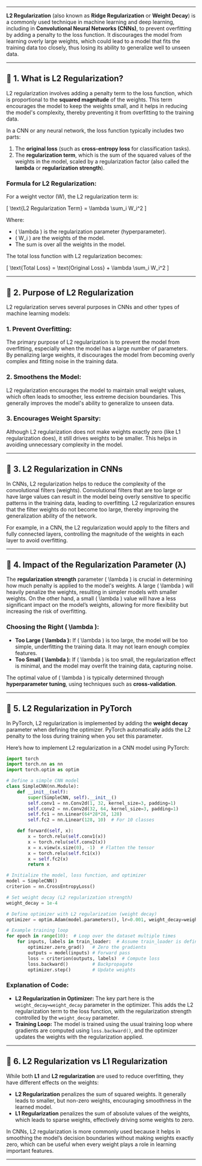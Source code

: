 
---

**L2 Regularization** (also known as **Ridge Regularization** or **Weight Decay**) is a commonly used technique in machine learning and deep learning, including in **Convolutional Neural Networks (CNNs)**, to prevent overfitting by adding a penalty to the loss function. It discourages the model from learning overly large weights, which could lead to a model that fits the training data too closely, thus losing its ability to generalize well to unseen data.

---

## 📌 **1. What is L2 Regularization?**

L2 regularization involves adding a penalty term to the loss function, which is proportional to the **squared magnitude** of the weights. This term encourages the model to keep the weights small, and it helps in reducing the model's complexity, thereby preventing it from overfitting to the training data.

In a CNN or any neural network, the loss function typically includes two parts:
1. The **original loss** (such as **cross-entropy loss** for classification tasks).
2. The **regularization term**, which is the sum of the squared values of the weights in the model, scaled by a regularization factor (also called the **lambda** or **regularization strength**).

### **Formula for L2 Regularization:**

For a weight vector \(W\), the L2 regularization term is:

\[
\text{L2 Regularization Term} = \lambda \sum_i W_i^2
\]

Where:
- \( \lambda \) is the regularization parameter (hyperparameter).
- \( W_i \) are the weights of the model.
- The sum is over all the weights in the model.

The total loss function with L2 regularization becomes:

\[
\text{Total Loss} = \text{Original Loss} + \lambda \sum_i W_i^2
\]

---

## 📌 **2. Purpose of L2 Regularization**

L2 regularization serves several purposes in CNNs and other types of machine learning models:

### **1. Prevent Overfitting:**
The primary purpose of L2 regularization is to prevent the model from overfitting, especially when the model has a large number of parameters. By penalizing large weights, it discourages the model from becoming overly complex and fitting noise in the training data.

### **2. Smoothens the Model:**
L2 regularization encourages the model to maintain small weight values, which often leads to smoother, less extreme decision boundaries. This generally improves the model's ability to generalize to unseen data.

### **3. Encourages Weight Sparsity:**
Although L2 regularization does not make weights exactly zero (like L1 regularization does), it still drives weights to be smaller. This helps in avoiding unnecessary complexity in the model.

---

## 📌 **3. L2 Regularization in CNNs**

In CNNs, L2 regularization helps to reduce the complexity of the convolutional filters (weights). Convolutional filters that are too large or have large values can result in the model being overly sensitive to specific patterns in the training data, leading to overfitting. L2 regularization ensures that the filter weights do not become too large, thereby improving the generalization ability of the network.

For example, in a CNN, the L2 regularization would apply to the filters and fully connected layers, controlling the magnitude of the weights in each layer to avoid overfitting.

---

## 📌 **4. Impact of the Regularization Parameter (λ)**

The **regularization strength** parameter \( \lambda \) is crucial in determining how much penalty is applied to the model's weights. A large \( \lambda \) will heavily penalize the weights, resulting in simpler models with smaller weights. On the other hand, a small \( \lambda \) value will have a less significant impact on the model’s weights, allowing for more flexibility but increasing the risk of overfitting.

### **Choosing the Right \( \lambda \):**
- **Too Large \( \lambda \):** If \( \lambda \) is too large, the model will be too simple, underfitting the training data. It may not learn enough complex features.
- **Too Small \( \lambda \):** If \( \lambda \) is too small, the regularization effect is minimal, and the model may overfit the training data, capturing noise.

The optimal value of \( \lambda \) is typically determined through **hyperparameter tuning**, using techniques such as **cross-validation**.

---

## 📌 **5. L2 Regularization in PyTorch**

In PyTorch, L2 regularization is implemented by adding the **weight decay** parameter when defining the optimizer. PyTorch automatically adds the L2 penalty to the loss during training when you set this parameter.

Here’s how to implement L2 regularization in a CNN model using PyTorch:

```python
import torch
import torch.nn as nn
import torch.optim as optim

# Define a simple CNN model
class SimpleCNN(nn.Module):
    def __init__(self):
        super(SimpleCNN, self).__init__()
        self.conv1 = nn.Conv2d(1, 32, kernel_size=3, padding=1)
        self.conv2 = nn.Conv2d(32, 64, kernel_size=3, padding=1)
        self.fc1 = nn.Linear(64*28*28, 128)
        self.fc2 = nn.Linear(128, 10)  # For 10 classes

    def forward(self, x):
        x = torch.relu(self.conv1(x))
        x = torch.relu(self.conv2(x))
        x = x.view(x.size(0), -1)  # Flatten the tensor
        x = torch.relu(self.fc1(x))
        x = self.fc2(x)
        return x

# Initialize the model, loss function, and optimizer
model = SimpleCNN()
criterion = nn.CrossEntropyLoss()

# Set weight decay (L2 regularization strength)
weight_decay = 1e-4

# Define optimizer with L2 regularization (weight decay)
optimizer = optim.Adam(model.parameters(), lr=0.001, weight_decay=weight_decay)

# Example training loop
for epoch in range(10):  # Loop over the dataset multiple times
    for inputs, labels in train_loader:  # Assume train_loader is defined
        optimizer.zero_grad()   # Zero the gradients
        outputs = model(inputs) # Forward pass
        loss = criterion(outputs, labels)  # Compute loss
        loss.backward()         # Backpropagate
        optimizer.step()        # Update weights
```

### **Explanation of Code:**
- **L2 Regularization in Optimizer:** The key part here is the `weight_decay=weight_decay` parameter in the optimizer. This adds the L2 regularization term to the loss function, with the regularization strength controlled by the `weight_decay` parameter.
- **Training Loop:** The model is trained using the usual training loop where gradients are computed using `loss.backward()`, and the optimizer updates the weights with the regularization applied.

---

## 📌 **6. L2 Regularization vs L1 Regularization**

While both **L1** and **L2 regularization** are used to reduce overfitting, they have different effects on the weights:
- **L2 Regularization** penalizes the sum of squared weights. It generally leads to smaller, but non-zero weights, encouraging smoothness in the learned model.
- **L1 Regularization** penalizes the sum of absolute values of the weights, which leads to sparse weights, effectively driving some weights to zero.

In CNNs, L2 regularization is more commonly used because it helps in smoothing the model’s decision boundaries without making weights exactly zero, which can be useful when every weight plays a role in learning important features.

---


